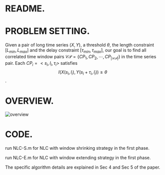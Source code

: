 # README.

# PROBLEM SETTING.

Given a pair of long time series $(X,Y)$, a threshold $\theta$, the length constraint $[L_{min},L_{max}]$ and the delay constraint $[\tau_{min},\tau_{max}]$, our goal is to find all correlated time window pairs $\mathcal{CP}=\{CP_1,CP_2,\cdots, CP_{|\mathcal{CP}|}\}$ in the time series pair. 
Each $CP_i=<s_i,l_i,\tau_i>$ satisfies $$I(X(s_i,l_i),Y(s_i+\tau_i,l_i))\geq \theta$$.

# OVERVIEW.

![overview](https://github.com/zhxjz/NLC/tree/main/pics/overview.PNG)

# CODE.

run NLC-S.m for NLC with window shrinking strategy in the first phase.

run NLC-E.m for NLC with window extending strategy in the first phase.

The specific algorithm details are explained in Sec 4 and Sec 5 of the paper.
